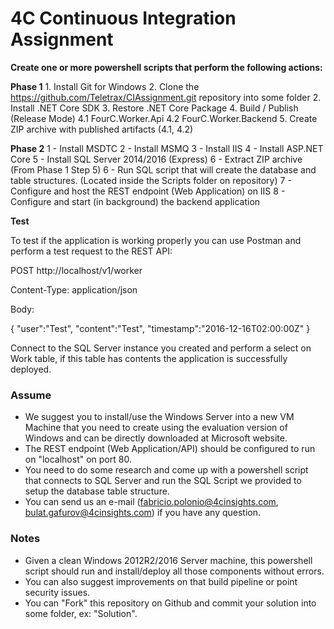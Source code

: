 # 4C Continuous Integration Assignment

**Create one or more powershell scripts that perform the following actions:**

**Phase 1**
    1. Install Git for Windows
    2. Clone the https://github.com/Teletrax/CIAssignment.git repository into some folder
    2. Install .NET Core SDK
    3. Restore .NET Core Package
    4. Build / Publish (Release Mode)
    4.1 FourC.Worker.Api
    4.2 FourC.Worker.Backend
    5. Create ZIP archive with published artifacts (4.1, 4.2)

**Phase 2**
    1 - Install MSDTC
    2 - Install MSMQ
    3 - Install IIS
    4 - Install ASP.NET Core
    5 - Install SQL Server 2014/2016 (Express)
    6 - Extract ZIP archive (From Phase 1 Step 5)
    6 - Run SQL script that will create the database and table structures. (Located inside the Scripts folder on repository)
    7 - Configure and host the REST endpoint (Web Application) on IIS
    8 - Configure and start (in background) the backend application

	
**Test**

To test if the application is working properly you can use Postman and perform a test request to the REST API:

POST
http://localhost/v1/worker

Content-Type: application/json

Body:

{
   "user":"Test",
   "content":"Test",
   "timestamp":"2016-12-16T02:00:00Z"
}

Connect to the SQL Server instance you created and perform a select on Work table, if this table has contents the application is successfully deployed.

### Assume

* We suggest you to install/use the Windows Server into a new VM Machine that you need to create using the evaluation version of Windows and can be directly downloaded at Microsoft website.
* The REST endpoint (Web Application/API) should be configured to run on "localhost" on port 80.
* You need to do some research and come up with a powershell script that connects to SQL Server and run the SQL Script we provided to setup the database table structure.
* You can send us an e-mail (fabricio.polonio@4cinsights.com, bulat.gafurov@4cinsights.com) if you have any question.

### Notes

* Given a clean Windows 2012R2/2016 Server machine, this powershell script should run and install/deploy all those components without errors.
* You can also suggest improvements on that build pipeline or point security issues.
* You can "Fork" this repository on Github and commit your solution into some folder, ex: "Solution".
